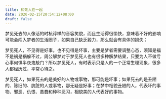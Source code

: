 ```yaml
---
title: 和死人在一起
date: 2020-02-15T20:54:12+08:00
draft: false
---
```


梦见死去的人像活的时杭谆样的音容笑貌，而且生活得很愉快，意味着不好的影响可能会闯入梦者的生活圈子，如果自己缺乏毅力，那么就会有具体的损失；



梦见死人，不见得是好事，也不见得是坏事，主要是梦者需要调整心态，须知是福不是祸是祸躲不过，周公解梦对于梦见死人也有很多种解梦结果，只要为人不做亏心事何惧半夜鬼敲门？所以梦见死人，有时表示只是人的一个正常生理现象，很多人都经历过，平常心待之。




梦见死人，如果死去的是美好的人物或事物，那可能是坏事；如果死去的是丑陋的、陈旧的、肮脏的人或事物，那无疑是好事；在梦中相貌丑陋的人，代表坏的事物、邪恶、仇恨、愚蠢和种种恶习，相貌美的人代表好的事物。
